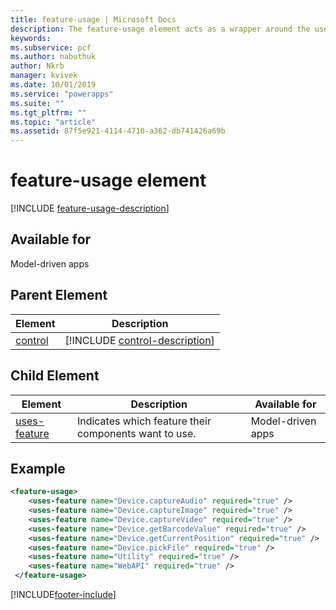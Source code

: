 ```yaml
---
title: feature-usage | Microsoft Docs
description: The feature-usage element acts as a wrapper around the uses-feature elements, which themselves allow developers to declare which features their component wants to use.
keywords:
ms.subservice: pcf
ms.author: nabuthuk
author: Nkrb
manager: kvivek
ms.date: 10/01/2019
ms.service: "powerapps"
ms.suite: ""
ms.tgt_pltfrm: ""
ms.topic: "article"
ms.assetid: 87f5e921-4114-4710-a362-db741426a69b
---
```


# feature-usage element

[!INCLUDE [feature-usage-description](includes/feature-usage-description.md)]

## Available for

Model-driven apps

## Parent Element

|Element|Description|
|--|--|
|[control](control.md)|[!INCLUDE [control-description](includes/control-description.md)]|

## Child Element

|Element|Description|Available for|
|--|--|-----|
|[uses-feature](uses-feature.md)|Indicates which feature their components want to use.|Model-driven apps|


## Example

```XML
<feature-usage>
    <uses-feature name="Device.captureAudio" required="true" />
    <uses-feature name="Device.captureImage" required="true" />
    <uses-feature name="Device.captureVideo" required="true" />
    <uses-feature name="Device.getBarcodeValue" required="true" />
    <uses-feature name="Device.getCurrentPosition" required="true" />
    <uses-feature name="Device.pickFile" required="true" />
    <uses-feature name="Utility" required="true" />
    <uses-feature name="WebAPI" required="true" />
 </feature-usage>
```


[!INCLUDE[footer-include](../../../includes/footer-banner.md)]